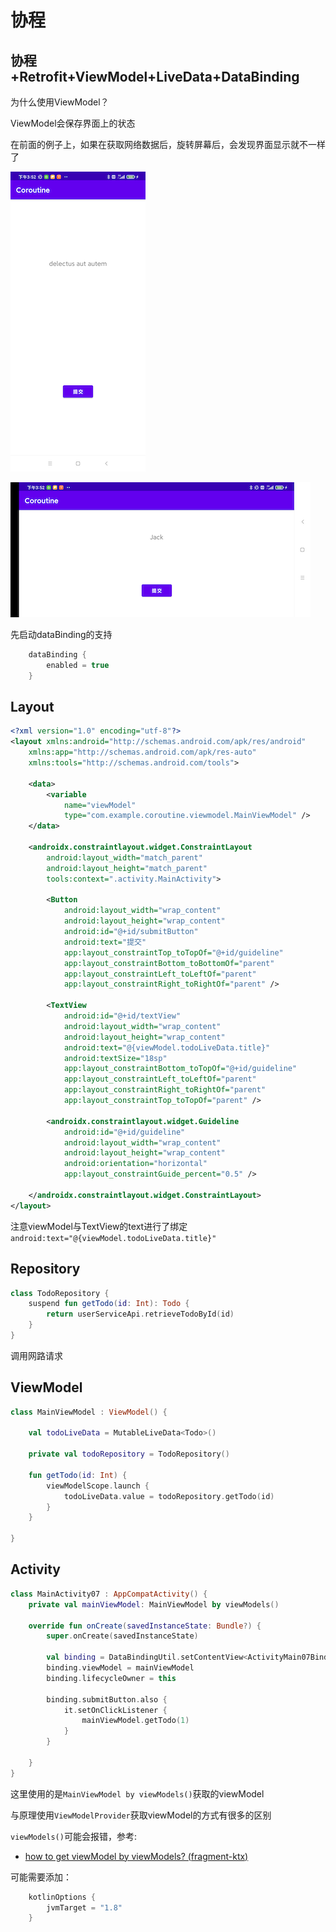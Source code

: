 # 协程

## 协程+Retrofit+ViewModel+LiveData+DataBinding

为什么使用ViewModel？

ViewModel会保存界面上的状态

在前面的例子上，如果在获取网络数据后，旋转屏幕后，会发现界面显示就不一样了

![019](https://github.com/winfredzen/Android-Basic/blob/master/Kotlin/images/019.png)

![020](https://github.com/winfredzen/Android-Basic/blob/master/Kotlin/images/020.png)

先启动dataBinding的支持

```groovy
    dataBinding {
        enabled = true
    }
```

## Layout

```xml
<?xml version="1.0" encoding="utf-8"?>
<layout xmlns:android="http://schemas.android.com/apk/res/android"
    xmlns:app="http://schemas.android.com/apk/res-auto"
    xmlns:tools="http://schemas.android.com/tools">

    <data>
        <variable
            name="viewModel"
            type="com.example.coroutine.viewmodel.MainViewModel" />
    </data>

    <androidx.constraintlayout.widget.ConstraintLayout
        android:layout_width="match_parent"
        android:layout_height="match_parent"
        tools:context=".activity.MainActivity">

        <Button
            android:layout_width="wrap_content"
            android:layout_height="wrap_content"
            android:id="@+id/submitButton"
            android:text="提交"
            app:layout_constraintTop_toTopOf="@+id/guideline"
            app:layout_constraintBottom_toBottomOf="parent"
            app:layout_constraintLeft_toLeftOf="parent"
            app:layout_constraintRight_toRightOf="parent" />

        <TextView
            android:id="@+id/textView"
            android:layout_width="wrap_content"
            android:layout_height="wrap_content"
            android:text="@{viewModel.todoLiveData.title}"
            android:textSize="18sp"
            app:layout_constraintBottom_toTopOf="@+id/guideline"
            app:layout_constraintLeft_toLeftOf="parent"
            app:layout_constraintRight_toRightOf="parent"
            app:layout_constraintTop_toTopOf="parent" />

        <androidx.constraintlayout.widget.Guideline
            android:id="@+id/guideline"
            android:layout_width="wrap_content"
            android:layout_height="wrap_content"
            android:orientation="horizontal"
            app:layout_constraintGuide_percent="0.5" />

    </androidx.constraintlayout.widget.ConstraintLayout>
</layout>
```

注意viewModel与TextView的text进行了绑定`android:text="@{viewModel.todoLiveData.title}"`



## Repository

```kotlin
class TodoRepository {
    suspend fun getTodo(id: Int): Todo {
        return userServiceApi.retrieveTodoById(id)
    }
}
```

调用网路请求



## ViewModel

```kotlin
class MainViewModel : ViewModel() {

    val todoLiveData = MutableLiveData<Todo>()

    private val todoRepository = TodoRepository()

    fun getTodo(id: Int) {
        viewModelScope.launch {
            todoLiveData.value = todoRepository.getTodo(id)
        }
    }

}
```

## Activity

```kotlin
class MainActivity07 : AppCompatActivity() {
    private val mainViewModel: MainViewModel by viewModels()

    override fun onCreate(savedInstanceState: Bundle?) {
        super.onCreate(savedInstanceState)

        val binding = DataBindingUtil.setContentView<ActivityMain07Binding>(this, R.layout.activity_main_07)
        binding.viewModel = mainViewModel
        binding.lifecycleOwner = this

        binding.submitButton.also {
            it.setOnClickListener {
                mainViewModel.getTodo(1)
            }
        }

    }
}
```

这里使用的是`MainViewModel by viewModels()`获取的viewModel

与原理使用`ViewModelProvider`获取viewModel的方式有很多的区别

`viewModels()`可能会报错，参考:

+  [how to get viewModel by viewModels? (fragment-ktx)](https://stackoverflow.com/questions/56748334/how-to-get-viewmodel-by-viewmodels-fragment-ktx)

可能需要添加：

```groovy
    kotlinOptions {
        jvmTarget = "1.8"
    }
```


































